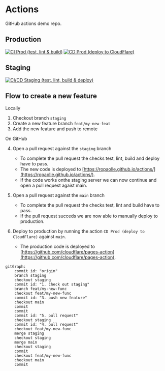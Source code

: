 # Actions

GitHub actions demo repo.

## Production

[![CI Prod (test, lint & build)](https://github.com/ropaolle/actions/actions/workflows/ci-prod.yml/badge.svg)](https://github.com/ropaolle/actions/actions/workflows/ci-prod.yml)
[![CD Prod (deploy to CloudFlare)](https://github.com/ropaolle/actions/actions/workflows/cd-prod.yml/badge.svg)](https://github.com/ropaolle/actions/actions/workflows/cd-prod.yml)

## Staging

[![CI/CD Staging (test, lint, build & deploy)](https://github.com/ropaolle/actions/actions/workflows/ci-cd-staging.yml/badge.svg)](https://github.com/ropaolle/actions/actions/workflows/ci-cd-staging.yml)

## Flow to create a new feature

Locally

1. Checkout branch `staging`
2. Create a new feature branch `feat/my-new-feat`
3. Add the new feature and push to remote

On GitHub

4. Open a pull request against the `staging` branch

   - To complete the pull request the checks test, lint, build and deploy have to pass.
   - The new code is deployed to [https://ropaolle.github.io/actions/](https://ropaolle.github.io/actions/).
   - If the code works onthe staging server we can now continue and open a pull request agaist main.

5. Open a pull request against the `main` branch

   - To complete the pull request the checks test, lint and build have to pass.
   - If the pull request succeds we are now able to manually deploy to production.

6. Deploy to production by running the action `CD Prod (deploy to CloudFlare)` against `main`.
   - The production code is deployed to [https://github.com/cloudflare/pages-action](https://github.com/cloudflare/pages-action).

```mermaid
gitGraph:
    commit id: "origin"
    branch staging
    checkout staging
    commit id: "1. check out staging"
    branch feat/my-new-func
    checkout feat/my-new-func
    commit id: "3. push new feature"
    checkout main
    commit
    commit
    commit id: "5. pull request"
    checkout staging
    commit id: "4. pull request"
    checkout feat/my-new-func
    merge staging
    checkout staging
    merge main
    checkout staging
    commit
    checkout feat/my-new-func
    checkout main
    commit
```
